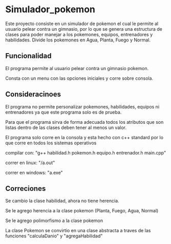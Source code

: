 # Simulador_pokemon
Este proyecto consiste en un simulador de pokemon el cual le permite al usuario pelear contra un gimnasio, por lo que se genera una estructura de clases para poder manejar a los pokemones, equipos, entrenadores y habilidades. Divide los pokemones en Agua, Planta, Fuego y Normal.

## Funcionalidad
El programa permite al usuario pelear contra un gimnasio pokemon.

Consta con un menu con las opciones iniciales y corre sobre consola.

## Consideracinoes
El programa no permite personalizar pokemones, habilidades, equipos ni entrenadores ya que este programa solo es de prueba.

Para que el programa sirva de forma adecuada todos los atributos que son listas dentro de las clases deben tener al menos un valor.

El programa solo corre en la consola y esta hecho con c++ standard por lo que corre en todos los sistemas operativos

compilar con:
    "g++ habilidad.h pokemon.h equipo.h entrenador.h main.cpp"
    
 correr en linux:
      "/a.out"
      
 correr en windows:
      "a.exe"

## Correciones
Se cambio la clase habilidad, ahora no tiene herencia.

Se le agrego herencia a la clase pokemon (Planta, Fuego, Agua, Normal)

Se le agrego polimorfismo a la clase pokemon

La clase Pokemon se convirtio en una clase abstracta a traves de las funciones "calculaDanio" y "agregaHabilidad"
